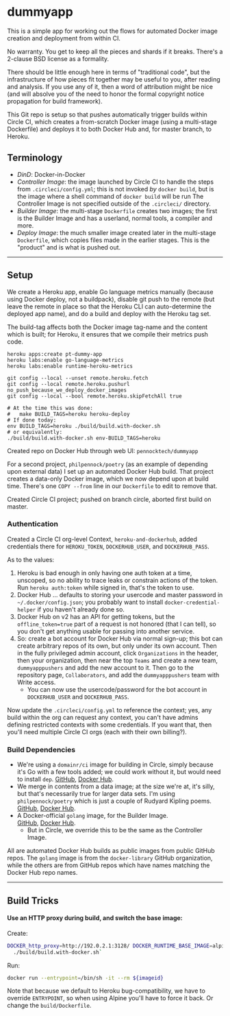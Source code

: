 dummyapp
========

This is a simple app for working out the flows for automated Docker image
creation and deployment from within CI.

No warranty.  You get to keep all the pieces and shards if it breaks.
There's a 2-clause BSD license as a formality.

There should be little enough here in terms of "traditional code", but the
infrastructure of how pieces fit together may be useful to you, after reading
and analysis.  If you use any of it, then a word of attribution might be nice
(and will absolve you of the need to honor the formal copyright notice
propagation for build framework).

This Git repo is setup so that pushes automatically trigger builds within
Circle CI, which creates a from-scratch Docker image (using a multi-stage
Dockerfile) and deploys it to both Docker Hub and, for master branch,
to Heroku.

## Terminology

* *DinD*: Docker-in-Docker
* *Controller Image*: the image launched by Circle CI to handle the steps from
  `.circleci/config.yml`; this is not invoked _by_ `docker build`, but is the
  image where a shell command of `docker build` will be run
  The Controller Image is not specified outside of the `.circleci/` directory.
* *Builder Image*: the multi-stage `Dockerfile` creates two images; the first
  is the Builder Image and has a userland, normal tools, a compiler and more.
* *Deploy Image*: the much smaller image created later in the multi-stage
  `Dockerfile`, which copies files made in the earlier stages.  This is the
  "product" and is what is pushed out.

---

## Setup

We create a Heroku app, enable Go language metrics manually (because using
Docker deploy, not a buildpack), disable git push to the remote (but leave
the remote in place so that the Heroku CLI can auto-determine the deployed
app name), and do a build and deploy with the Heroku tag set.

The build-tag affects both the Docker image tag-name and the content which
is built; for Heroku, it ensures that we compile their metrics push code.

```
heroku apps:create pt-dummy-app
heroku labs:enable go-language-metrics
heroku labs:enable runtime-heroku-metrics

git config --local --unset remote.heroku.fetch
git config --local remote.heroku.pushurl no_push_because_we_deploy_docker_images
git config --local --bool remote.heroku.skipFetchAll true

# At the time this was done:
#   make BUILD_TAGS=heroku heroku-deploy
# If done today:
env BUILD_TAGS=heroku ./build/build.with-docker.sh
# or equivalently:
./build/build.with-docker.sh env-BUILD_TAGS=heroku
```

Created repo on Docker Hub through web UI: `pennocktech/dummyapp`

For a second project, `philpennock/poetry` (as an example of depending upon
external data) I set up an automated Docker Hub build.  That project creates
a data-only Docker image, which we now depend upon at build time.  There's
one `COPY --from` line in our `Dockerfile` to edit to remove that.

Created Circle CI project; pushed on branch circle, aborted first build on
master.


### Authentication

Created a Circle CI org-level Context, `heroku-and-dockerhub`, added
credentials there for `HEROKU_TOKEN`, `DOCKERHUB_USER`, and
`DOCKERHUB_PASS`.

As to the values:

1. Heroku is bad enough in only having one auth token at a time, unscoped, so
   no ability to trace leaks or constrain actions of the token.
   Run `heroku auth:token` while signed in, that's the token to use.
2. Docker Hub ... defaults to storing your usercode and master password in
   `~/.docker/config.json`; you probably want to install
   `docker-credential-helper` if you haven't already done so.
3. Docker Hub on v2 has an API for getting tokens, but the `offline_token=true`
   part of a request is not honored (that I can tell), so you don't get
   anything usable for passing into another service.
4. So: create a bot account for Docker Hub via normal sign-up; this bot can
   create arbitrary repos of its own, but only under its own account.
   Then in the fully privileged admin account, click `Organizations` in the
   header, then your organization, then near the top `Teams` and create a new
   team, `dummyapppushers` and add the new account to it.
   Then go to the repository page, `Collaborators`, and add the
   `dummyapppushers` team with Write access.
   + You can now use the usercode/password for the bot account in
     `DOCKERHUB_USER` and `DOCKERHUB_PASS`.

Now update the `.circleci/config.yml` to reference the context; yes, any build
within the org can request any context, you can't have admins defining
restricted contexts with some credentials.  If you want that, then you'll need
multiple Circle CI orgs (each with their own billing?).

### Build Dependencies

* We're using a `domainr/ci` image for building in Circle, simply because it's
  Go with a few tools added; we could work without it, but would need to
  install `dep`.
  <a href="https://github.com/domainr/ci">GitHub</a>,
  <a href="https://hub.docker.com/r/domainr/ci/">Docker Hub</a>.
* We merge in contents from a data image; at the size we're at, it's silly,
  but that's necessarily true for larger data sets.  I'm using
  `philpennock/poetry` which is just a couple of Rudyard Kipling poems.  
  <a href="https://github.com/philpennock/poetry">GitHub</a>,
  <a href="https://hub.docker.com/r/philpennock/poetry/">Docker Hub</a>.
* A Docker-official `golang` image, for the Builder Image.  
  <a href="https://github.com/docker-library/golang/">GitHub</a>,
  <a href="https://hub.docker.com/_/golang/">Docker Hub</a>.
  + But in Circle, we override this to be the same as the Controller Image.

All are automated Docker Hub builds as public images from public GitHub repos.
The `golang` image is from the `docker-library` GitHub organization, while the
others are from GitHub repos which have names matching the Docker Hub repo
names.

---

## Build Tricks

#### Use an HTTP proxy during build, and switch the base image:

Create:

```sh
DOCKER_http_proxy=http://192.0.2.1:3128/ DOCKER_RUNTIME_BASE_IMAGE=alpine \
  ./build/build.with-docker.sh`
```

Run:

```sh
docker run --entrypoint=/bin/sh -it --rm ${imageid}
```

Note that because we default to Heroku bug-compatibility, we have to override
`ENTRYPOINT`, so when using Alpine you'll have to force it back.  Or change
the `build/Dockerfile`.
